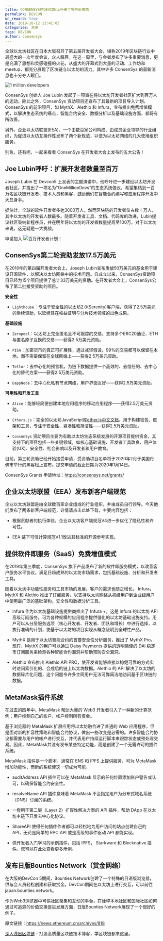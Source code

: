```yaml
---
title: CONSENSYS在DEVCON上带来了哪些新东西
permalink: DEVCON
un_reward: true
date: 2019-10-12 11:41:03
categories: 资讯
tags: DEVCON
author: ConsenSys
---
```


全球以太坊社区在日本大阪召开了第五届开发者大会，堪称2019年区块链行业中最盛大的一次年度会议，众人瞩目。在这一周里，与会者发布了许多重要消息，更是充满了思想和灵感碰撞的火花。从盛大的开幕式到大量的活动、工作坊和 meetup，都充分展现了区块链与以太坊的活力。其中许多 ConsenSys 的最新消息也十分夺人眼目。

<!-- more -->

![1 million developers](https://img.learnblockchain.cn/2019/10/16/001.jpeg)

ConsenSys 创始人 Joe Lubin 发起了一项旨在将以太坊开发者社区扩大到百万人的运动，除此之外，ConsenSys 资助项目还宣布了其最新的项目导入计划。ConsenSys 的前沿项目，如 MythX、Alethio 和 Infura，宣布推出免费增值模式，以解决生态系统的痛点，智能合约安全、数据分析以及基础设施方面，都将有所改善。

另外，企业以太坊联盟(EEA)，一个由数百家公司构成、由成员企业领导的行业组织，为促进以太坊互操作性发布了两个新规范，以便为以太坊网络的几大使用组织服务。

别急，还有呢，一起来看看 ConsenSys 在开发者大会上发布的五大公告！

## Joe Lubin呼吁：扩展开发者数量至百万

Joseph Lubin 在 Devcon5 上发表的主题演讲中，他呼吁进一步建设以太坊开发者社区，并提出了一项名为”OneMillionDevs”的生态系统倡议，希望集结到一百万名区块链开发者、技术人员和黑客，鼓励他们在智能合约编写和应用程序开发中大显身手。

据估计，全球的软件开发者多达3000万人，然而区块链的开发者仅占数十万人，其中以太坊的开发者人数最多。随着开发者工具、文档、代码库的改进，Lubin提议社区吸纳新程序员，并在明年将以太坊的开发者数量提高至100万。对于以太坊来说，这无疑是一大挑战。

申请加入 ![百万开发者计划！](https://onemilliondevs.com/#/)

## ConsenSys第二轮资助发放17.5万美元

在2018年的第四届开发者大会上，Joseph Lubin宣布发放50万美元的基金用于建设开源软件，以解决以太坊网络中的技术问题。自成立以来，ConsenSys资助项目已经为15个项目提供了总计33万美元的资助。在开发者大会上，ConsenSys公布了第二批接受资助的项目。

**安全性**

  * `Lighthouse`：专注于安全性的以太坊2.0(Serenity)客户端，获得了2.5万美元的后续资助，以延续其在权益证明与分片技术领域的出色成果。

**基础设施**

  * `Zeropool`：以太坊上完全匿名且不可跟踪的交易，支持多个ERC20通证、ETH与匿名原子互换的交易——获得2.5万美元资助。

  * `PISA`：加密货币的真正可扩展性，通过减轻假设，99%的交易都可以保留在本地，而不需要保留在全球网络上——获得2.5万美元资助。

  * `Tellor`：去中心化的预言机，为链下数据提供一个高效的、去信任的、去中心化的替代方案——获得2.5万美元资助。

  * `DappNode`：去中心化私有节点网络，用户界面友好——获得2.5万美元资助。

**可用性和开发工具**

  * `Alice`：能够轻简便创建本地应用程序的移动应用程序——获得2.5万美元资助。

  * `Ethers.js`：完全的以太坊JavaScript库[ether.js中文文档](https://learnblockchain.cn/docs/ethers.js/)，用于构建钱包、框架和工具，专注于安全性、紧凑性和简洁性——获得2.5万美元资助。

  * `ConsenSys` 资助项目主要为有助以太坊生态系统发展的开源项目提供资金，其支持下的项目包括一些关键领域，如核心基础设施、开发者工具改良、用户体验(UX)、安全性、社会影响以及开发者和用户教育。

目前，第三轮资助已经开始接受申请，受资助项目名单将于2020年2月于美国丹佛市举行的黑客松上宣布。提交申请的截止日期为2020年1月14日。

ConsenSys Grants 申请地址：https://consensys.net/grants/

## 企业以太坊联盟（EEA）发布新客户端规范

企业以太坊联盟是由全球数百家企业组成的行业组织，并由成员自行领导。今天他们发布了两条新客户端规范，详情请点击此处下载，主要内容包括：

  * 根据贡献者的执行体验，企业以太坊客户端规范V4进一步优化了隐私性和许可性。

  * EEA 链下可信计算规范V1.1改进其标准的开源参考实现。

## 提供软件即服务（SaaS）免费增值模式

在2019年第三季度，ConsenSys 旗下产品发布了新的软件即服务模式，以改善客户服务水平协议，满足日趋成熟的以太坊市场需求，包括基础设施、分析和开发者工具。

随着以太坊中功能性服务和工具市场的发展，客户的需求也随之增长。 Infura，MythX 和 Alethio 推出了订阅服务，以支持以太坊网络从初级用户到企业级用户中使用最广泛的基础架构，安全性和数据分析工具。

  * Infura 作为以太坊基础设施提供商推出了 Infura +，这是 Infura 的以太坊 API 高级订阅服务，可为各种规模的应用程序提供强化的以太坊基础设施支持。用户可以从分层服务选项（核心开发者、开发者、团队和增长）中进行选择，以执行准确的计划，使基于以太坊的项目实现从概念证明到全球性产品。

  * MythX 是用于以太坊智能合约的首要安全性分析服务，推出了 MythX Pro。现在，MythX 的用户可以通过 Daisy Payments 提供的透明简便的 DAI 稳定币订阅服务来检测各种智能合约漏洞并帮助预防安全漏洞。

  * Alethio 宣布推出 Alethio API PRO，使开发者能够直接以稳健可靠的方式实时访问索引化的、合成后的链上以太坊数据。Alethio 的 API 解决了以太坊的数据碎片化问题，这个问题令许多主网用户无法可靠简洁地访问基于区块链的数据。

## MetaMask插件系统

在过去的四年中，MetaMask 帮助大量的 Web3 开发者引入了一种新的计算范例：用户控制自己的帐户，帐户控制所有资金。

基于浏览器的 MetaMask 扩展应用将以太坊融合进了普通的 Web 应用程序，但是面对新的扩容性策略和智能合约协议，做出一些改变是必需的。许多智能合约协议都需要与用户的帐户进行交互，并代表用户持续运行脚本来跟踪状态或预处理交易。因此，MetaMask并没有发布某些特定功能，而是创建了一个无需许可的插件系统。

MetaMask 插件是一个脚本，通常在 ENS 和 IPFS 上提供服务，可为 MetaMask 增加功能性，而新的系统使这一切成为可能。

  * auditAddress API 插件可以在 MetaMask 显示的任何位置添加账户警告或认可，以确保智能合约安全性。

  * resolveName API 插件意味着 MetaMask 不会指定用户为分布式域名系统（DNS）订阅的系统。

  * 一套用于第二层（Layer 2）扩容性解决方案的 API 插件，帮助 DApp 在以太坊主链下开发去中心化协议。

  * ShareAPI 使得任何插件作者都可以轻松地为用户访问的站点创建自己的 API，无论是简单的 RPC API 或是高级的事件驱动 API 都能实现。

  * 供开发者入门学习的示例插件，包括 IPFS， Starkware 和 Blocknative 插件。您可以在此处查看更多示例。

## 发布日版Bounties Network（赏金网络）

在大阪的DevCon 5期间，Bounties Network创建了一个特殊的日语版浏览器，供与会人员轻松创建和获取赏金。DevCon期间在以太坊上进行交互，可以前往japan.bounties.network。

作为Web3浏览器中可供社区聚集和互动的平台，在诠释本地社区和国际社区如何通过可追溯的价值交换促进发展方面，日版Bounties Network展现了一个很好的例子。


原文链接：https://news.ethereum.cn/archives/818


[深入浅出区块链](https://learnblockchain.cn/) - 打造高质量区块链技术博客，学区块链都来这里。